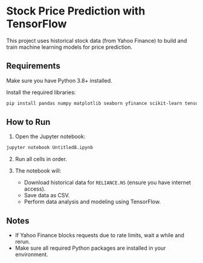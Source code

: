 # Stock Price Prediction with TensorFlow

This project uses historical stock data (from Yahoo Finance) to build and train machine learning models for price prediction.

## Requirements

Make sure you have Python 3.8+ installed.

Install the required libraries:

```bash
pip install pandas numpy matplotlib seaborn yfinance scikit-learn tensorflow
```

## How to Run

1. Open the Jupyter notebook:

```bash
jupyter notebook Untitled8.ipynb
```

2. Run all cells in order.

3. The notebook will:
   - Download historical data for `RELIANCE.NS` (ensure you have internet access).
   - Save data as CSV.
   - Perform data analysis and modeling using TensorFlow.

## Notes

- If Yahoo Finance blocks requests due to rate limits, wait a while and rerun.
- Make sure all required Python packages are installed in your environment.
